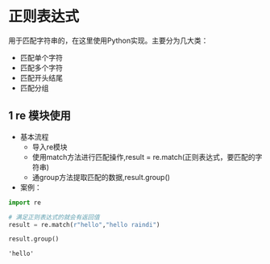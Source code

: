 # 正则表达式

用于匹配字符串的，在这里使用Python实现。主要分为几大类：

- 匹配单个字符
- 匹配多个字符
- 匹配开头结尾
- 匹配分组

## 1 re 模块使用

- 基本流程
  - 导入re模块
  - 使用match方法进行匹配操作,result = re.match(正则表达式，要匹配的字符串)
  - 通group方法提取匹配的数据,result.group()
- 案例：

```python
import re
```

```python
# 满足正则表达式的就会有返回值
result = re.match(r"hello","hello raindi")
```

```python
result.group()
```

```
'hello'
```

